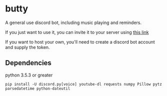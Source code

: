 # butty
A general use discord bot, including music playing and reminders.

If you just want to use it, you can invite it to your server using [this link](https://discordapp.com/oauth2/authorize?client_id=229223616217088001&scope=bot&permissions=3271713)

If you want to host your own, you'll need to create a discord bot account and supply the token.

## Dependencies

python 3.5.3 or greater

`pip install -U discord.py[voice] youtube-dl requests numpy Pillow pytz parsedatetime python-dateutil`
